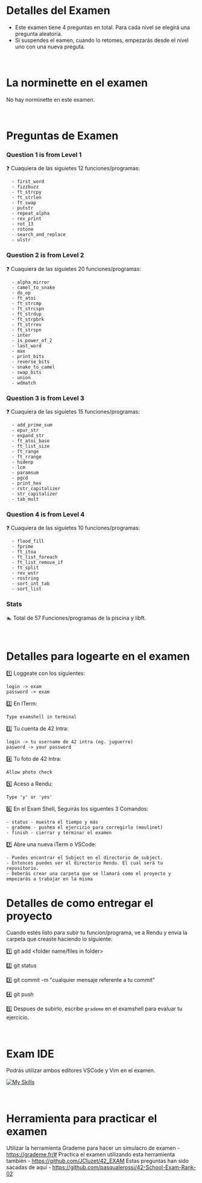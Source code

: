 # Detalles del Examen

- Este examen tiene 4 preguntas en total. Para cada nivel se elegirá una pregunta aleatoria. 
- Si suspendes el eamen, cuando lo retomes, empezarás desde el nivel uno con una nueva preguta.

<br>

# La norminette en el examen

No hay norminette en este examen.

<br>

# Preguntas de Examen

### Question 1 is from Level 1
:question: Cuaquiera de las siguietes 12 funciones/programas:
```
  - first_word
  - fizzbuzz
  - ft_strcpy
  - ft_strlen
  - ft_swap
  - putstr
  - repeat_alpha
  - rev_print
  - rot_13
  - rotone
  - search_and_replace
  - ulstr
```
### Question 2 is from Level 2
:question: Cuaquiera de las siguietes 20 funciones/programas:
```
  - alpha_mirror
  - camel_to_snake
  - do_op
  - ft_atoi
  - ft_strcmp
  - ft_strcspn
  - ft_strdup
  - ft_strpbrk
  - ft_strrev
  - ft_strspn
  - inter
  - is_power_of_2
  - last_word
  - max
  - print_bits
  - reverse_bits
  - snake_to_camel
  - swap_bits
  - union
  - wdmatch 
```
### Question 3 is from Level 3
:question: Cuaquiera de las siguietes 15 funciones/programas:
```
  - add_prime_sum
  - epur_str
  - expand_str
  - ft_atoi_base
  - ft_list_size
  - ft_range
  - ft_rrange
  - hidenp
  - lcm
  - paramsum
  - pgcd
  - print_hex
  - rstr_capitalizer
  - str_capitalizer
  - tab_mult 
```
### Question 4 is from Level 4
:question: Cuaquiera de las siguietes 10 funciones/programas:
```
  - flood_fill
  - fprime
  - ft_itoa
  - ft_list_foreach
  - ft_list_remove_if
  - ft_split
  - rev_wstr
  - rostring
  - sort_int_tab
  - sort_list
```

### Stats
:swimmer: Total de 57 Funciones/programas de la piscina y libft.

<br>

# Detalles para logearte en el examen
:one: Loggeate con los siguientes:
```
login -> exam
password -> exam
```
:two: En ITerm:
```
Type examshell in terminal
```
:three: Tu cuenta de 42 Intra:
```
login -> tu username de 42 intra (eg. juguerre)
pasword -> your password
```
:four: Tu foto de 42 Intra:
```
Allow photo check
```
:five: Aceso a Rendu:
```
Type 'y' or 'yes'
```
:six: En el Exam Shell, Seguirás los siguentes 3 Comandos:
```
- status - muestra el tiempo y más
- grademe - pushea el ejercicio para corregirlo (moulinet)
- finish - cierrar y terminar el examen
```
:seven: Abre una nueva iTerm o VSCode:
```
- Puedes encontrar el Subject en el directorio de subject.
- Entonces puedes ver el directorio Rendu. El cual será tu repositorio.
- Deberás crear una carpeta que se llamará como el proyecto y empezarás a trabajar en la misma
```
# Detalles de como entregar el proyecto

Cuando estés listo para subir tu funcion/programa, ve a Rendu y envía la carpeta que creaste haciendo lo siguiente:

:one: git add <folder name/files in folder>

:two: git status

:three: git commit -m "cualquier mensaje referente a tu commit"

:four: git push

:five: Despues de subirlo, escribe `grademe` en el examshell para evaluar tu ejercicio. 

<br>

# Exam IDE

Podrás utilizar ambos editores VSCode y Vim en el examen.

[![My Skills](https://skillicons.dev/icons?i=vscode,vim)](https://skillicons.dev)

<br>

# Herramienta para practicar el examen

Utilizar la herramienta Grademe para hacer un simulacro de examen - https://grademe.fr/#
Practica el examen utilizando esta herramienta también - https://github.com/JCluzet/42_EXAM
Estas preguntas han sido sacadas de aquí - https://github.com/pasqualerossi/42-School-Exam-Rank-02
